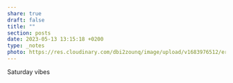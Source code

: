 ```yaml
---
share: true
draft: false
title: ""
section: posts
date: 2023-05-13 13:15:18 +0200
type: _notes
photo: https://res.cloudinary.com/dbi2zounq/image/upload/v1683976512/ersloilvqicgal3wjqgw.jpg
---
```


Saturday vibes 

